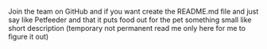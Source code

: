 Join the team on GitHub and if you want create the README.md file and just say like Petfeeder and that it puts food out for the pet something small like short description (temporary not permanent read me only here for me to figure it out)

